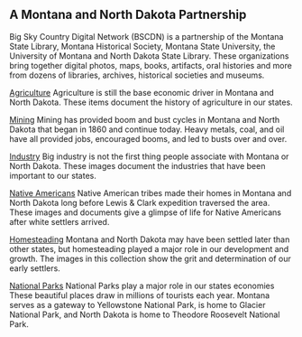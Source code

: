 ## A Montana and North Dakota Partnership
Big Sky Country Digital Network (BSCDN) is a partnership of the Montana State Library, Montana Historical Society, Montana State University, the University of Montana and North Dakota State Library. These organizations bring together digital photos, maps, books, artifacts, oral histories and more from dozens of libraries, archives, historical societies and museums. 
 
 
 
[Agriculture](https://dp.la/search?q=Agriculture*+OR+Farming*+OR+Ranching*++&partner=%22Big+Sky+Country+Digital+Network%22)
Agriculture is still the base economic driver in Montana and North Dakota. These items document the history of agriculture in our states. 
 
[Mining](https://dp.la/search?q=Mining&partner=%22Big+Sky+Country+Digital+Network%22)
Mining has provided boom and bust cycles in Montana and North Dakota that began in 1860 and continue today. Heavy metals, coal, and oil have all provided jobs, encouraged booms, and led to busts over and over. 
 
[Industry](https://dp.la/search?q=Industry&partner=%22Big+Sky+Country+Digital+Network%22)
Big industry is not the first thing people associate with Montana or North Dakota. These images document the industries that have been important to our states. 

[Native Americans](https://dp.la/search?q=Indian*+OR+Indians*&partner=%22Big+Sky+Country+Digital+Network%22)
Native American tribes made their homes in Montana and North Dakota long before Lewis & Clark expedition traversed the area. These images and documents give a glimpse of life for Native Americans after white settlers arrived.  
 
[Homesteading](https://dp.la/search?q=Homestead*+OR+Homesteads*+OR+Homesteaders*+OR+Homesteading*+&partner=%22Big+Sky+Country+Digital+Network%22)
Montana and North Dakota may have been settled later than other states, but homesteading played a major role in our development and growth. The images in this collection show the grit and determination of our early settlers. 
 
[National Parks](https://dp.la/search?q=National+Park&partner=%22Big+Sky+Country+Digital+Network%22)
National Parks play a major role in our states economies These beautiful places draw in millions of tourists each year. Montana serves as a gateway to Yellowstone National Park,  is home to Glacier National Park, and North Dakota is home to Theodore Roosevelt National Park. 